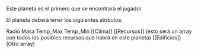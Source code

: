 Este planeta es el primero que se encontrará el jugador

El planeta deberá tener los siguientes atributos:

Radio
Masa
Temp_Max
Temp_Min
[[Clima]]
[[Recursos]] (esto será un array con todos los posibles recursos que habrá en este planeta)
[[Edificios]] (Otro array)